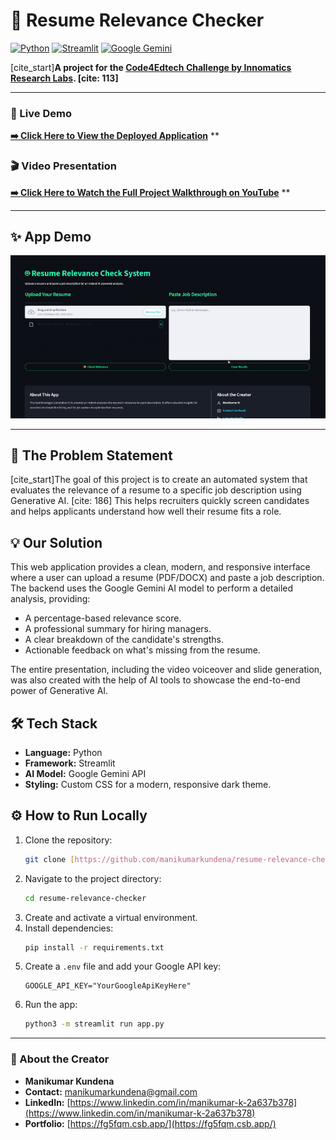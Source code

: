 # 🤖 Resume Relevance Checker

[![Python](https://img.shields.io/badge/Python-3.12-blue?style=for-the-badge&logo=python)](https://www.python.org/)
[![Streamlit](https://img.shields.io/badge/Streamlit-1.49-red?style=for-the-badge&logo=streamlit)](https://streamlit.io)
[![Google Gemini](https://img.shields.io/badge/Google%20Gemini-AI%20Powered-green?style=for-the-badge&logo=google)](https://ai.google.dev/)

[cite_start]**A project for the [Code4Edtech Challenge by Innomatics Research Labs](https://innomatics.in/). [cite: 113]**

---

### 🚀 Live Demo
**[➡️ Click Here to View the Deployed Application](https://resume-relevance-checker-luwarqewgn82inducvzysq.streamlit.app/)**
**

### 🎬 Video Presentation
**[➡️ Click Here to Watch the Full Project Walkthrough on YouTube](https://your-youtube-video-link)**
**

---

## ✨ App Demo
![App Demo GIF](https://github.com/manikumarkundena/resume-relevance-checker/blob/main/hackathon_demo.gif?raw=true)

---

## 🎯 The Problem Statement
[cite_start]The goal of this project is to create an automated system that evaluates the relevance of a resume to a specific job description using Generative AI. [cite: 186] This helps recruiters quickly screen candidates and helps applicants understand how well their resume fits a role.

## 💡 Our Solution
This web application provides a clean, modern, and responsive interface where a user can upload a resume (PDF/DOCX) and paste a job description. The backend uses the Google Gemini AI model to perform a detailed analysis, providing:
-   A percentage-based relevance score.
-   A professional summary for hiring managers.
-   A clear breakdown of the candidate's strengths.
-   Actionable feedback on what's missing from the resume.

The entire presentation, including the video voiceover and slide generation, was also created with the help of AI tools to showcase the end-to-end power of Generative AI.

## 🛠️ Tech Stack
* **Language:** Python
* **Framework:** Streamlit
* **AI Model:** Google Gemini API
* **Styling:** Custom CSS for a modern, responsive dark theme.

## ⚙️ How to Run Locally
1.  Clone the repository:
    ```bash
    git clone [https://github.com/manikumarkundena/resume-relevance-checker.git](https://github.com/manikumarkundena/resume-relevance-checker.git)
    ```
2.  Navigate to the project directory:
    ```bash
    cd resume-relevance-checker
    ```
3.  Create and activate a virtual environment.
4.  Install dependencies:
    ```bash
    pip install -r requirements.txt
    ```
5.  Create a `.env` file and add your Google API key:
    ```
    GOOGLE_API_KEY="YourGoogleApiKeyHere"
    ```
6.  Run the app:
    ```bash
    python3 -m streamlit run app.py
    ```

---
### 👤 About the Creator
* **Manikumar Kundena**
* **Contact:** [manikumarkundena@gmail.com](mailto:manikumarkundena@gmail.com)
* **LinkedIn:** [https://www.linkedin.com/in/manikumar-k-2a637b378](https://www.linkedin.com/in/manikumar-k-2a637b378)
* **Portfolio:** [https://fg5fqm.csb.app/](https://fg5fqm.csb.app/)
